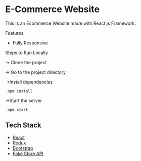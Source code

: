 # E-Commerce Website

This is an Ecommerce Website made with React.js Framework.

 Features
- Fully Responsive

Steps to Run Locally

-> Clone the project

-> Go to the project directory

->Install dependencies

     npm install
  
->Start the server

     npm start

## Tech Stack

* [React](https://reactjs.org/)
* [Redux](https://redux.js.org/)
* [Bootstrap](https://getbootstrap.com/)
* [Fake Store API](https://fakestoreapi.com/)


